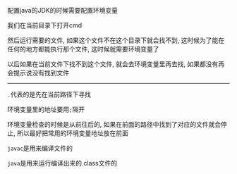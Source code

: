 配置java的JDK的时候需要配置环境变量

我们在当前目录下打开cmd

然后运行需要的文件, 如果这个文件不在这个目录下就会找不到, 这时候为了能在任何的地方都能执行那个文件, 这时候就需要环境变量了

以后如果在当前文件下找不到这个文件, 就会去环境变量里再去找, 如果都没有再会提示说没有找到文件

---

`.`代表的是先在当前路径下寻找

环境变量里的地址要用`;`隔开

环境变量检查的时候是从前往后的, 如果在前面的路径中找到了对应的文件就会停止, 所以最好把常用的环境变量地址放在前面

`javac`是用来编译文件的

`java`是用来运行编译出来的.class文件的

